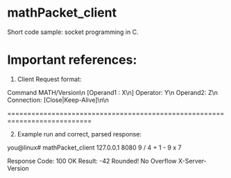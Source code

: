 # mathPacket_client
Short code sample: socket programming in C.

Important references:
===========================================================================

1. Client Request format:

Command MATH/Version\n
[Operand1 : X\n]
Operator: Y\n
Operand2: Z\n
Connection: [Close|Keep-Alive]\n\n

===========================================================================

2. Example run and correct, parsed response:

you@linux# mathPacket_client 127.0.0.1 8080 9 / 4 + 1 - 9 x 7

Response Code: 100 OK
Result: -42
Rounded!
No Overflow
X-Server-Version
